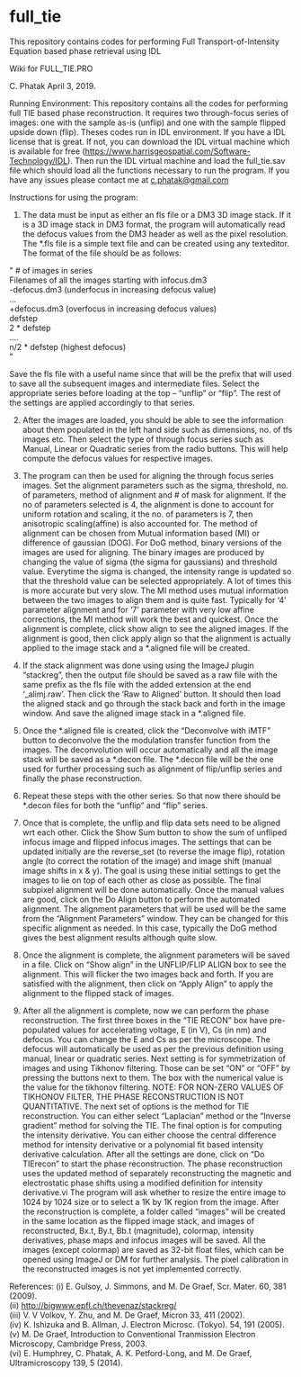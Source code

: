 full_tie
========

This repository contains codes for performing Full Transport-of-Intensity Equation based phase retrieval using IDL

Wiki for FULL_TIE.PRO

C. Phatak
April 3, 2019.

Running Environment:
This repository contains all the codes for performing full TIE based phase reconstruction. It requires two through-focus series of images: one with the sample as-is (unflip) and one with the sample flipped upside down (flip). Theses codes run in IDL environment. If you have a IDL license that is great. If not, you can download the IDL virtual machine which is available for free (https://www.harrisgeospatial.com/Software-Technology/IDL). Then run the IDL virtual machine and load the full_tie.sav file which should load all the functions necessary to run the program. If you have any issues please contact me at c.phatak@gmail.com

Instructions for using the program:
1) The data must be input as either an fls file or a DM3 3D image stack. If it is a 3D image stack in DM3 format, the program will automatically read the defocus values from the DM3 header as well as the pixel resolution. 
The *.fls file is a simple text file and can be created using any texteditor. The format of the file should be as follows:

"
    # of images in series  
    Filenames of all the images starting with infocus.dm3  
    -defocus.dm3 (underfocus in increasing defocus value)  
    …  
    +defocus.dm3 (overfocus in increasing defocus values)  
    defstep  
    2 * defstep  
    ....  
    n/2 * defstep (highest defocus)  
"

Save the fls file with a useful name since that will be the prefix that will used to save all the subsequent images and intermediate files. Select the appropriate series before loading at the top – “unflip” or “flip”. The rest of the settings are applied accordingly to that series. 

2) After the images are loaded, you should be able to see the information about them populated in the left hand side such as dimensions, no. of tfs images etc. Then select the type of through focus series such as Manual, Linear or Quadratic series from the radio buttons. This will help compute the defocus values for respective images.

3) The program can then be used for aligning the through focus series images. Set the alignment parameters such as the sigma, threshold, no. of parameters, method of alignment and # of mask for alignment. If the no of parameters selected is 4, the alignment is done to account for uniform rotation and scaling, it the no. of parameters is 7, then anisotropic scaling(affine) is also accounted for. The method of alignment can be chosen from Mutual information based (MI) or difference of gaussian (DOG). For DoG method, binary versions of the images are used for aligning. The binary images are produced by changing the value of sigma (the sigma for gaussians) and threshold value. Everytime the sigma is changed, the intensity range is updated so that the threshold value can be selected appropriately. A lot of times this is more accurate but very slow. The MI method uses mutual information between the two images to align them and is quite fast. Typically for ‘4’ parameter alignment and for ‘7’ parameter with very low affine corrections, the MI method will work the best and quickest. Once the alignment is complete, click show align to see the aligned images. If the alignment is good, then click apply align so that the alignment is actually applied to the image stack and a *.aligned file will be created. 

4) If the stack alignment was done using using the ImageJ plugin “stackreg”, then the output file should be saved as a raw file with the same prefix as the fls file with the added extension at the end ‘_alimj.raw’. Then click the ‘Raw to Aligned’ button. It should then load the aligned stack and go through the stack back and forth in the image window. And save the aligned image stack in a *.aligned file. 

5) Once the *.aligned file is created, click the “Deconvolve with iMTF” button to deconvolve the the modulation transfer function from the images. The deconvolution will occur automatically and all the image stack will be saved as a *.decon file. The *.decon file will be the one used for further processing such as alignment of flip/unflip series and finally the phase reconstruction.

6) Repeat these steps with the other series. So that now there should be *.decon files for both the “unflip” and “flip” series.

7) Once that is complete, the unflip and flip data sets need to be aligned wrt each other. Click the Show Sum button to show the sum of unfliped infocus image and flipped infocus images. The settings that can be updated initially are the reverse_set (to reverse the image flip), rotation angle (to correct the rotation of the image) and image shift (manual image shifts in x & y). The goal is using these initial settings to get the images to lie on top of each other as close as possible. The final subpixel alignment will be done automatically. Once the manual values are good, click on the Do Align button to perform the automated alignment. The alignment parameters that will be used will be the same from the “Alignment Parameters” window. They can be changed for this specific alignment as needed. In this case, typically the DoG method gives the best alignment results although quite slow. 

8) Once the alignment is complete, the alignment parameters will be saved in a file. Click on “Show align” in the UNFLIP/FLIP ALIGN box to see the alignment. This will flicker the two images back and forth. If you are satisfied with the alignment, then click on “Apply Align” to apply the alignment to the flipped stack of images. 

9) After all the alignment is complete, now we can perform the phase reconstruction. The first three boxes in the “TIE RECON” box have pre-populated values for accelerating voltage, E (in V), Cs (in nm) and defocus. You can change the E and Cs as per the microscope. The defocus will automatically be used as per the previous definition using manual, linear or quadratic series. Next setting is for symmetrization  of images and using Tikhonov filtering. Those can be set “ON” or “OFF” by pressing the buttons next to them. The box with the numerical value is the value for the tikhonov filtering. NOTE: FOR NON-ZERO VALUES OF TIKHONOV FILTER, THE PHASE RECONSTRUCTION IS NOT QUANTITATIVE.
The next set of options is the method for TIE reconstruction. You can either select “Laplacian” method or the “Inverse gradient” method for solving the TIE. The final option is for computing the intensity derivative. You can either choose the central difference method for intensity derivative or a polynomial fit based intensity derivative calculation. After all the settings are done, click on “Do TIErecon” to start the phase reconstruction. The phase reconstruction uses the updated method of separately reconstructing the magnetic and electrostatic phase shifts using a modified definition for intensity derivative.vi The program will ask whether to resize the entire image to 1024 by 1024 size or to select a 1K by 1K  region from the image. After the reconstruction is complete, a folder called “images” will be created in the same location as the flipped image stack, and images of reconstructed, Bx.t, By.t, Bb.t (magnitude), colormap, intensity derivatives, phase maps and infocus images will be saved. All the images (except colormap) are saved as 32-bit float files, which can be opened using ImageJ or DM for further analysis. The pixel calibration in the reconstructed images is not yet implemented correctly. 

References:
 (i) E. Gulsoy, J. Simmons, and M. De Graef, Scr. Mater. 60, 381 (2009).  
 (ii) http://bigwww.epfl.ch/thevenaz/stackreg/  
 (iii) V. V Volkov, Y. Zhu, and M. De Graef, Micron 33, 411 (2002).  
 (iv) K. Ishizuka and B. Allman, J. Electron Microsc. (Tokyo). 54, 191 (2005).  
 (v) M. De Graef, Introduction to Conventional Tranmission Electron Microscopy, Cambridge Press, 2003.  
 (vi) E. Humphrey, C. Phatak, A. K. Petford-Long, and M. De Graef, Ultramicroscopy 139, 5 (2014).  
